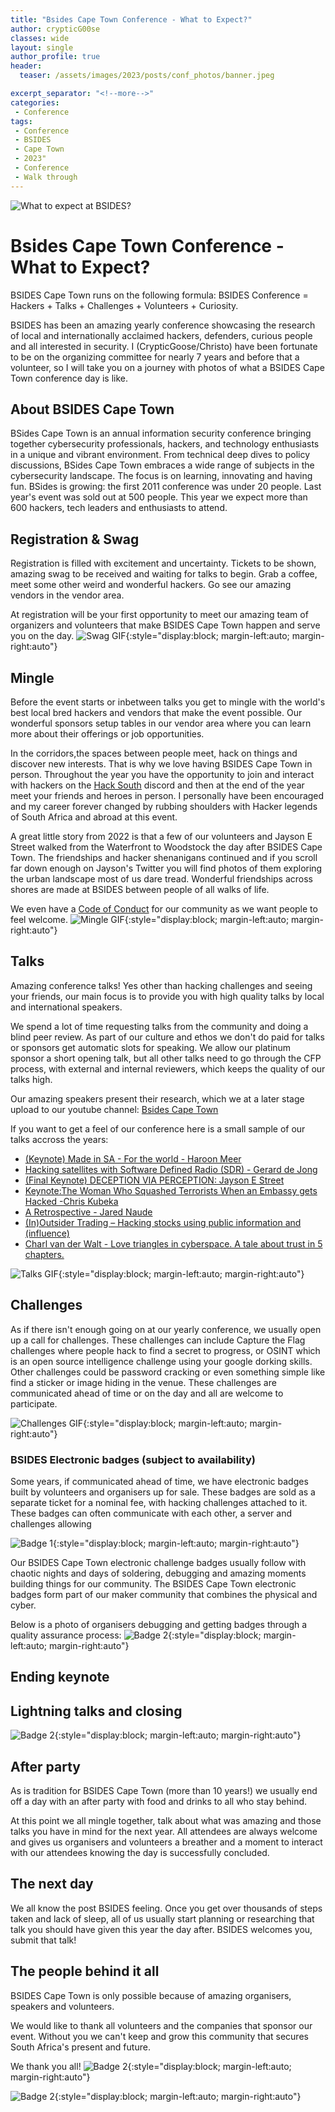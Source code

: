 ```yaml
---
title: "Bsides Cape Town Conference - What to Expect?"
author: crypticG00se
classes: wide
layout: single
author_profile: true
header:
  teaser: /assets/images/2023/posts/conf_photos/banner.jpeg

excerpt_separator: "<!--more-->"
categories:
 - Conference
tags:
 - Conference
 - BSIDES
 - Cape Town
 - 2023"
 - Conference
 - Walk through
---
```


![What to expect at BSIDES?](/assets/images/2023/posts/conf_photos/banner.jpeg)

# Bsides Cape Town Conference - What to Expect?
 
BSIDES Cape Town runs on the following formula: BSIDES Conference = Hackers + Talks + Challenges + Volunteers + Curiosity.

BSIDES has been an amazing yearly conference showcasing the research of local and internationally acclaimed hackers, defenders, curious people and all interested in security.
I (CrypticGoose/Christo) have been fortunate to be on the organizing committee for nearly 7 years and before that a volunteer, so I will take you on a journey with photos of what a
BSIDES Cape Town conference day is like.

## About BSIDES Cape Town
BSides Cape Town is an annual information security conference bringing together cybersecurity
professionals, hackers, and technology enthusiasts in a unique and vibrant environment.
From technical deep dives to policy discussions, BSides Cape Town embraces a wide range of
subjects in the cybersecurity landscape. The focus is on learning, innovating and having fun.
BSides is growing: the first 2011 conference was under 20 people. Last year's event was sold out at
500 people. This year we expect more than 600 hackers, tech leaders and enthusiasts to attend.

## Registration & Swag
Registration is filled with excitement and uncertainty. Tickets to be shown, amazing swag to be received and waiting for talks to begin.
Grab a coffee, meet some other weird and wonderful hackers. Go see our amazing vendors in the vendor area. 

At registration will be your first opportunity to meet our amazing team of organizers and volunteers that make BSIDES Cape Town happen and serve you on the day.
![Swag GIF](/assets/images/2023/posts/conf_photos/swag.gif){:style="display:block; margin-left:auto; margin-right:auto"}

## Mingle
Before the event starts or inbetween talks you get to mingle with the world's best local bred hackers and vendors that make
the event possible. Our wonderful sponsors setup tables in our vendor area where you can learn more about their offerings
or job opportunities.

In the corridors,the spaces between people meet, hack on things and discover new interests. That is why we love having BSIDES Cape Town in person.
Throughout the year you have the opportunity to join and interact with hackers on the [Hack South](https://hacksouth.africa/community/Joining-Hack-South/) discord
and then at the end of the year meet your friends and heroes in person. I personally have been encouraged and my career forever changed
by rubbing shoulders with Hacker legends of South Africa and abroad at this event. 

A great little story from 2022 is that a few of our volunteers and Jayson E Street walked from the Waterfront to Woodstock the day after BSIDES Cape Town.
The friendships and hacker shenanigans continued and if you scroll far down enough on Jayson's Twitter you will find photos of them exploring the urban landscape 
most of us dare tread. Wonderful friendships across shores are made at BSIDES between people of all walks of life.

We even have a [Code of Conduct](https://bsidescapetown.co.za/codeofconduct/) for our community as we want people to feel welcome.
![Mingle GIF](/assets/images/2023/posts/conf_photos/mingle.gif){:style="display:block; margin-left:auto; margin-right:auto"}

## Talks
Amazing conference talks! Yes other than hacking challenges and seeing your friends, our main focus is to provide you with high quality talks by local and international speakers.

We spend a lot of time requesting talks from the community and doing a blind peer review. As part of our culture and ethos we don't do paid for talks or sponsors get automatic slots for speaking.
We allow our platinum sponsor a short opening talk, but all other talks need to go through the CFP process, with external and internal reviewers, which keeps the quality 
of our talks high.

Our amazing speakers present their research, which we at a later stage upload to our youtube channel: [Bsides Cape Town](https://www.youtube.com/@BSidesCapeTown)

If you want to get a feel of our conference here is a small sample of our talks accross the years:
* [(Keynote) Made in SA - For the world - Haroon Meer](https://www.youtube.com/watch?v=qBgTe3UrcvA)
* [Hacking satellites with Software Defined Radio (SDR) - Gerard de Jong](https://www.youtube.com/watch?v=gMwciWchH3Q)
* [(Final Keynote) DECEPTION VIA PERCEPTION: Jayson E Street](https://www.youtube.com/watch?v=WOln0vYhXnQ)
* [Keynote:The Woman Who Squashed Terrorists When an Embassy gets Hacked -Chris Kubeka](https://www.youtube.com/watch?v=CN0Bl6YDii0)
* [A Retrospective - Jared Naude](https://www.youtube.com/watch?v=4apfXwnlE1U)
* [(In)Outsider Trading – Hacking stocks using public information and (influence)](https://www.youtube.com/watch?v=sfHeguTEkuE)
* [Charl van der Walt - Love triangles in cyberspace. A tale about trust in 5 chapters.](https://www.youtube.com/watch?v=eOUtH7sqk8Q)

![Talks GIF](/assets/images/2023/posts/conf_photos/talks.gif){:style="display:block; margin-left:auto; margin-right:auto"}

## Challenges
As if there isn't enough going on at our yearly conference, we usually open up a call for challenges. These challenges can include
Capture the Flag challenges where people hack to find a secret to progress, or OSINT which is an open source intelligence challenge
using your google dorking skills. Other challenges could be password cracking or even something simple like find a sticker or image hiding in the venue. 
These challenges are communicated ahead of time or on the day and all are welcome to participate.

![Challenges GIF](/assets/images/2023/posts/conf_photos/challenges.gif){:style="display:block; margin-left:auto; margin-right:auto"}

### BSIDES Electronic badges (subject to availability)
Some years, if communicated ahead of time, we have electronic badges built by volunteers and organisers up for sale. These badges are sold 
as a separate ticket for a nominal fee, with hacking challenges attached to it. These badges can often communicate with each other, a server and challenges allowing


![Badge 1](/assets/images/2023/posts/conf_photos/night_before.jpeg){:style="display:block; margin-left:auto; margin-right:auto"}

Our BSIDES Cape Town electronic challenge badges usually follow with chaotic nights and days of soldering, debugging and amazing moments building things for our community.
The BSIDES Cape Town electronic badges form part of our maker community that combines the physical and cyber.

Below is a photo of organisers debugging and getting badges through a quality assurance process:
![Badge 2](/assets/images/2023/posts/conf_photos/badges_2.jpeg){:style="display:block; margin-left:auto; margin-right:auto"}

## Ending keynote

## Lightning talks and closing


![Badge 2](/assets/images/2023/posts/conf_photos/charlie_2.jpeg){:style="display:block; margin-left:auto; margin-right:auto"}

## After party
As is tradition for BSIDES Cape Town (more than 10 years!) we usually end off a day with an after party with food and drinks
to all who stay behind.

At this point we all mingle together, talk about what was amazing and those talks you have in mind for the next year. 
All attendees are always welcome and gives us organisers and volunteers a breather and a moment to interact with our attendees
knowing the day is successfully concluded.

## The next day
We all know the post BSIDES feeling. Once you get over thousands of steps taken and lack of sleep, all of us usually start
planning or researching that talk you should have given this year the day after. BSIDES welcomes you, submit that talk! 

## The people behind it all
BSIDES Cape Town is only possible because of amazing organisers, speakers and volunteers.

We would like to thank all volunteers and the companies that sponsor our event. Without you we can't keep and grow  this community
that secures South Africa's present and future.

We thank you all!
![Badge 2](/assets/images/2023/posts/conf_photos/all_volts.jpeg){:style="display:block; margin-left:auto; margin-right:auto"}

![Badge 2](/assets/images/2023/posts/conf_photos/volts_3.jpeg){:style="display:block; margin-left:auto; margin-right:auto"}


